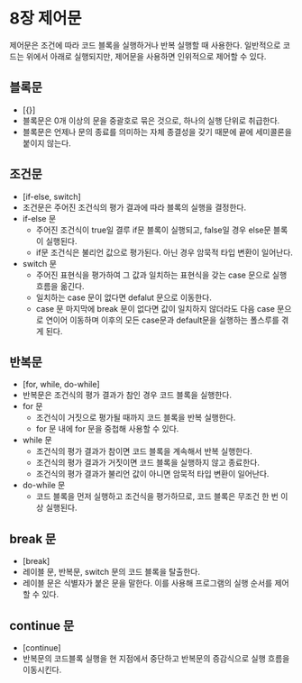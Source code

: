 8장 제어문
========

제어문은 조건에 따라 코드 블록을 실행하거나 반복 실행할 때 사용한다. 일반적으로 코드는 위에서 아래로 실행되지만, 제어문을 사용하면 인위적으로 제어할 수 있다.

블록문
---------
- [{}]
- 블록문은 0개 이상의 문을 중괄호로 묶은 것으로, 하나의 실행 단위로 취급한다.
- 블록문은 언제나 문의 종료를 의미하는 자체 종결성을 갖기 때문에 끝에 세미콜론을 붙이지 않는다.

조건문
--
- [if-else, switch]
- 조건문은 주어진 조건식의 평가 결과에 따라 블록의 실행을 결정한다.
- if-else 문
  - 주어진 조건식이 true일 결루 if문 블록이 실행되고, false일 경우 else문 블록이 실행된다.
  - if문 조건식은 불리언 값으로 평가된다. 아닌 경우 암묵적 타입 변환이 일어난다.
- switch 문
  - 주어진 표현식을 평가하여 그 값과 일치하는 표현식을 갖는 case 문으로 실행 흐름을 옮긴다.
  - 일치하는 case 문이 없다면 defalut 문으로 이동한다.
  - case 문 마지막에 break 문이 없다면 값이 일치하지 않더라도 다음 case 문으로 연이어 이동하며 이후의 모든 case문과 default문을 실행하는 폴스루를 겪게 된다.

반복문
--
- [for, while, do-while]
- 반복문은 조건식의 평가 결과가 참인 경우 코드 블록을 실행한다.
- for 문
  - 조건식이 거짓으로 평가될 때까지 코드 블록을 반복 실행한다.
  - for 문 내에 for 문을 중첩해 사용할 수 있다.
- while 문
  - 조건식의 평가 결과가 참이면 코드 블록을 계속해서 반복 실행한다.
  - 조건식의 평가 결과가 거짓이면 코드 블록을 실행하지 않고 종료한다.
  - 조건식의 평가 결과가 불리언 값이 아니면 암묵적 타입 변환이 일어난다.
- do-while 문
  - 코드 블록을 먼저 실행하고 조건식을 평가하므로, 코드 블록은 무조건 한 번 이상 실행된다.

break 문
--
- [break]
- 레이블 문, 반복문, switch 문의 코드 블록을 탈출한다.
- 레이블 문은 식별자가 붙은 문을 말한다. 이를 사용해 프로그램의 실행 순서를 제어할 수 있다.

continue 문
--
- [continue]
- 반복문의 코드블록 실행을 현 지점에서 중단하고 반복문의 증감식으로 실행 흐름을 이동시킨다.












